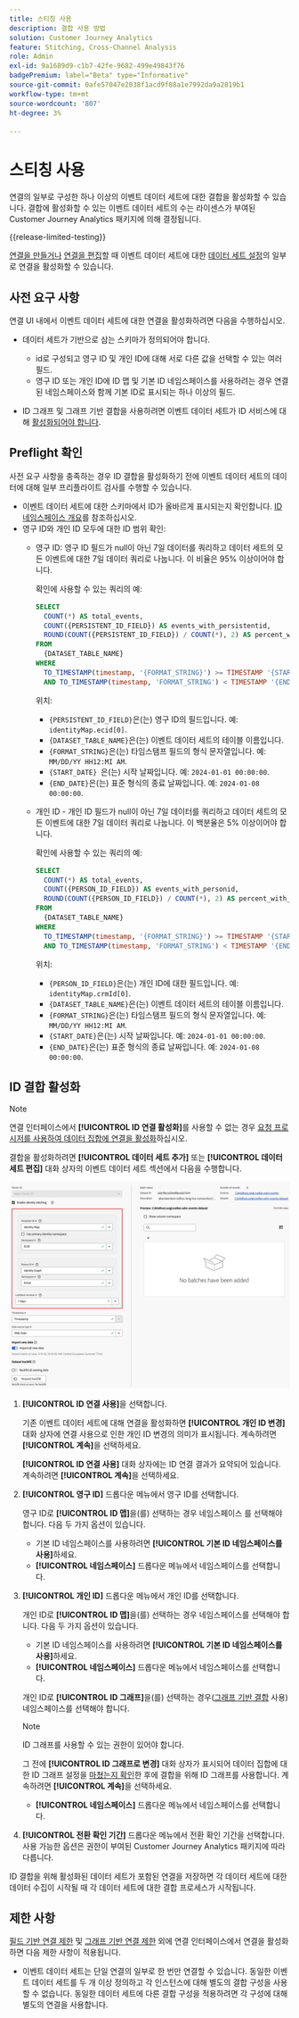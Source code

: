 ```yaml
---
title: 스티칭 사용
description: 결합 사용 방법
solution: Customer Journey Analytics
feature: Stitching, Cross-Channel Analysis
role: Admin
exl-id: 9a1689d9-c1b7-42fe-9682-499e49843f76
badgePremium: label="Beta" type="Informative"
source-git-commit: 0afe57047e2038f1acd9f88a1e7992da9a2819b1
workflow-type: tm+mt
source-wordcount: '807'
ht-degree: 3%

---
```


# 스티칭 사용

연결의 일부로 구성한 하나 이상의 이벤트 데이터 세트에 대한 결합을 활성화할 수 있습니다. 결합에 활성화할 수 있는 이벤트 데이터 세트의 수는 라이센스가 부여된 Customer Journey Analytics 패키지에 의해 결정됩니다.

{{release-limited-testing}}

[연결을 만들거나](/help/connections/create-connection.md#dataset-settings) [연결을 편집](/help/connections/create-connection.md)할 때 이벤트 데이터 세트에 대한 [데이터 세트 설정](/help/connections/manage-connections.md#edit-a-connection)의 일부로 연결을 활성화할 수 있습니다.

## 사전 요구 사항

연결 UI 내에서 이벤트 데이터 세트에 대한 연결을 활성화하려면 다음을 수행하십시오.

* 데이터 세트가 기반으로 삼는 스키마가 정의되어야 합니다.

   * id로 구성되고 영구 ID 및 개인 ID에 대해 서로 다른 값을 선택할 수 있는 여러 필드.
   * 영구 ID 또는 개인 ID에 ID 맵 및 기본 ID 네임스페이스를 사용하려는 경우 연결된 네임스페이스와 함께 기본 ID로 표시되는 하나 이상의 필드.

* ID 그래프 및 그래프 기반 결합을 사용하려면 이벤트 데이터 세트가 ID 서비스에 대해 [활성화되어야 합니다](/help/stitching/faq.md#enable-a-dataset-for-the-identity-service).


## Preflight 확인

사전 요구 사항을 충족하는 경우 ID 결합을 활성화하기 전에 이벤트 데이터 세트의 데이터에 대해 일부 프리플라이트 검사를 수행할 수 있습니다.

* 이벤트 데이터 세트에 대한 스키마에서 ID가 올바르게 표시되는지 확인합니다. [ID 네임스페이스 개요](https://experienceleague.adobe.com/ko/docs/experience-platform/identity/features/namespaces)를 참조하십시오.
* 영구 ID와 개인 ID 모두에 대한 ID 범위 확인:
   * 영구 ID: 영구 ID 필드가 null이 아닌 7일 데이터를 쿼리하고 데이터 세트의 모든 이벤트에 대한 7일 데이터 쿼리로 나눕니다. 이 비율은 95% 이상이어야 합니다.

     확인에 사용할 수 있는 쿼리의 예:

     ```sql
     SELECT
       COUNT(*) AS total_events,
       COUNT({PERSISTENT_ID_FIELD}) AS events_with_persistentid,
       ROUND(COUNT({PERSISTENT_ID_FIELD}) / COUNT(*), 2) AS percent_with_persistentid_not_null
     FROM 
       {DATASET_TABLE_NAME}
     WHERE
       TO_TIMESTAMP(timestamp, '{FORMAT_STRING}') >= TIMESTAMP '{START_DATE}'
       AND TO_TIMESTAMP(timestamp, 'FORMAT_STRING') < TIMESTAMP '{END_DATE}';
     ```

     위치:

      * `{PERSISTENT_ID_FIELD}`은(는) 영구 ID의 필드입니다. 예: `identityMap.ecid[0]`.
      * `{DATASET_TABLE_NAME}`은(는) 이벤트 데이터 세트의 테이블 이름입니다.
      * `{FORMAT_STRING}`은(는) 타임스탬프 필드의 형식 문자열입니다. 예: `MM/DD/YY HH12:MI AM`.
      * `{START_DATE} `은(는) 시작 날짜입니다. 예: `2024-01-01 00:00:00`.
      * `{END_DATE}`은(는) 표준 형식의 종료 날짜입니다. 예: `2024-01-08 00:00:00`.


   * 개인 ID - 개인 ID 필드가 null이 아닌 7일 데이터를 쿼리하고 데이터 세트의 모든 이벤트에 대한 7일 데이터 쿼리로 나눕니다. 이 백분율은 5% 이상이어야 합니다.

     확인에 사용할 수 있는 쿼리의 예:

     ```sql
     SELECT
       COUNT(*) AS total_events,
       COUNT({PERSON_ID_FIELD}) AS events_with_personid,
       ROUND(COUNT({PERSON_ID_FIELD}) / COUNT(*), 2) AS percent_with_personid_not_null
     FROM 
       {DATASET_TABLE_NAME}
     WHERE
       TO_TIMESTAMP(timestamp, '{FORMAT_STRING}') >= TIMESTAMP '{START_DATE}'
       AND TO_TIMESTAMP(timestamp, 'FORMAT_STRING') < TIMESTAMP '{END_DATE}';
     ```

     위치:

      * `{PERSON_ID_FIELD}`은(는) 개인 ID에 대한 필드입니다. 예: `identityMap.crmId[0]`.
      * `{DATASET_TABLE_NAME}`은(는) 이벤트 데이터 세트의 테이블 이름입니다.
      * `{FORMAT_STRING}`은(는) 타임스탬프 필드의 형식 문자열입니다. 예: `MM/DD/YY HH12:MI AM`.
      * `{START_DATE}`은(는) 시작 날짜입니다. 예: `2024-01-01 00:00:00`.
      * `{END_DATE}`은(는) 표준 형식의 종료 날짜입니다. 예: `2024-01-08 00:00:00`.



## ID 결합 활성화

>[!NOTE]
>
>연결 인터페이스에서 **[!UICONTROL ID 연결 활성화]**&#x200B;를 사용할 수 없는 경우 [요청 프로시저를 사용하여 데이터 집합에 연결을 활성화](/help/stitching/use-stitching.md)하십시오.



결합을 활성화하려면 **[!UICONTROL 데이터 세트 추가]** 또는 **[!UICONTROL 데이터 세트 편집]** 대화 상자의 이벤트 데이터 세트 섹션에서 다음을 수행합니다.

![ID 결합을 활성화할 때 ID 결합 옵션](assets/identity-stitching-ui.png)

1. **[!UICONTROL ID 연결 사용]**&#x200B;을 선택합니다.

   기존 이벤트 데이터 세트에 대해 연결을 활성화하면 **[!UICONTROL 개인 ID 변경]** 대화 상자에 연결 사용으로 인한 개인 ID 변경의 의미가 표시됩니다. 계속하려면 **[!UICONTROL 계속]**&#x200B;을 선택하세요.

   **[!UICONTROL ID 연결 사용]** 대화 상자에는 ID 연결 결과가 요약되어 있습니다. 계속하려면 **[!UICONTROL 계속]**&#x200B;을 선택하세요.

1. **[!UICONTROL 영구 ID]** 드롭다운 메뉴에서 영구 ID를 선택합니다.

   영구 ID로 **[!UICONTROL ID 맵]**&#x200B;을(를) 선택하는 경우 네임스페이스 를 선택해야 합니다. 다음 두 가지 옵션이 있습니다.

   * 기본 ID 네임스페이스를 사용하려면 **[!UICONTROL 기본 ID 네임스페이스를 사용]**&#x200B;하세요.
   * **[!UICONTROL 네임스페이스]** 드롭다운 메뉴에서 네임스페이스를 선택합니다.

1. **[!UICONTROL 개인 ID]** 드롭다운 메뉴에서 개인 ID를 선택합니다.

   개인 ID로 **[!UICONTROL ID 맵]**&#x200B;을(를) 선택하는 경우 네임스페이스를 선택해야 합니다. 다음 두 가지 옵션이 있습니다.

   * 기본 ID 네임스페이스를 사용하려면 **[!UICONTROL 기본 ID 네임스페이스를 사용]**&#x200B;하세요.
   * **[!UICONTROL 네임스페이스]** 드롭다운 메뉴에서 네임스페이스를 선택합니다.


   개인 ID로 **[!UICONTROL ID 그래프]**&#x200B;을(를) 선택하는 경우([그래프 기반 결합](/help/stitching/gbs.md) 사용) 네임스페이스를 선택해야 합니다.

   >[!NOTE]
   >
   >ID 그래프를 사용할 수 있는 권한이 있어야 합니다.
   >

   그 전에 **[!UICONTROL ID 그래프로 변경]** 대화 상자가 표시되어 데이터 집합에 대한 ID 그래프 설정을 [마쳤는지 확인](/help/stitching/faq.md#enable-a-dataset-for-the-identity-service)한 후에 결합을 위해 ID 그래프를 사용합니다. 계속하려면 **[!UICONTROL 계속]**&#x200B;을 선택하세요.

   * **[!UICONTROL 네임스페이스]** 드롭다운 메뉴에서 네임스페이스를 선택합니다.


1. **[!UICONTROL 전환 확인 기간]** 드롭다운 메뉴에서 전환 확인 기간을 선택합니다. 사용 가능한 옵션은 권한이 부여된 Customer Journey Analytics 패키지에 따라 다릅니다.

ID 결합을 위해 활성화된 데이터 세트가 포함된 연결을 저장하면 각 데이터 세트에 대한 데이터 수집이 시작될 때 각 데이터 세트에 대한 결합 프로세스가 시작됩니다.

## 제한 사항

[필드 기반 연결 제한](/help/stitching/fbs.md#limitations) 및 [그래프 기반 연결 제한](/help/stitching/gbs.md#limitations) 외에 연결 인터페이스에서 연결을 활성화하면 다음 제한 사항이 적용됩니다.

* 이벤트 데이터 세트는 단일 연결의 일부로 한 번만 연결할 수 있습니다. 동일한 이벤트 데이터 세트를 두 개 이상 정의하고 각 인스턴스에 대해 별도의 결합 구성을 사용할 수 없습니다. 동일한 데이터 세트에 다른 결합 구성을 적용하려면 각 구성에 대해 별도의 연결을 사용합니다.

